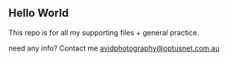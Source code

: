 ## Hello World

This repo is for all my supporting files + general practice.

need any info? Contact me avidphotography@optusnet.com.au 
